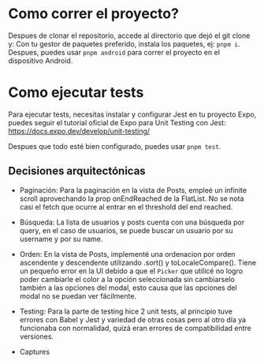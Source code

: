 # Como correr el proyecto?

Despues de clonar el repositorio, accede al directorio que dejó el git clone y:
Con tu gestor de paquetes preferido, instala los paquetes, ej: `pnpm i`.
Despues, puedes usar `pnpm android` para correr el proyecto en el dispositivo Android.

# Como ejecutar tests
Para ejecutar tests, necesitas instalar y configurar Jest en tu proyecto Expo, puedes seguir el tutorial oficial de Expo para Unit Testing con Jest: https://docs.expo.dev/develop/unit-testing/

Despues que todo esté bien configurado, puedes usar `pnpm test`.

## Decisiones arquitectónicas
- Paginación: Para la paginación en la vista de Posts, empleé un infinite scroll aprovechando la prop onEndReached de la FlatList. No se nota casi el fetch que ocurre al entrar en el threshold del end reached.

- Búsqueda: La lista de usuarios y posts cuenta con una búsqueda por query, en el caso de usuarios, se puede buscar un usuario por su username y por su name.

- Orden: En la vista de Posts, implementé una ordenacion por orden ascendente y descendente utilizando .sort() y toLocaleCompare(). Tiene un pequeño error en la UI debido a que el `Picker` que utilicé no logro poder cambiarle el color a la opción seleccionada sin cambiarselo también a las opciones del modal, esto causa que las opciones del modal no se puedan ver fácilmente.

- Testing: Para la parte de testing hice 2 unit tests, al principio tuve errores con Babel y Jest y variedad de otras cosas pero al otro día ya funcionaba con normalidad, quizá eran errores de compatibilidad entre versiones.

- Captures
